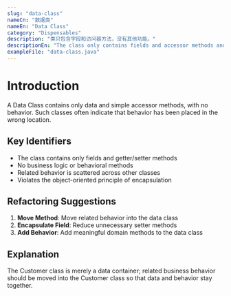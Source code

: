 ```yaml
---
slug: "data-class"
nameCn: "数据类"
nameEn: "Data Class"
category: "Dispensables"
description: "类只包含字段和访问器方法，没有其他功能。"
descriptionEn: "The class only contains fields and accessor methods and has no other functionality."
exampleFile: "data-class.java"
---
```


# Introduction

A Data Class contains only data and simple accessor methods, with no behavior. Such classes often indicate that behavior has been placed in the wrong location.

## Key Identifiers

- The class contains only fields and getter/setter methods
- No business logic or behavioral methods
- Related behavior is scattered across other classes
- Violates the object-oriented principle of encapsulation

## Refactoring Suggestions

1. **Move Method**: Move related behavior into the data class
2. **Encapsulate Field**: Reduce unnecessary setter methods
3. **Add Behavior**: Add meaningful domain methods to the data class

## Explanation

The Customer class is merely a data container; related business behavior should be moved into the Customer class so that data and behavior stay together.